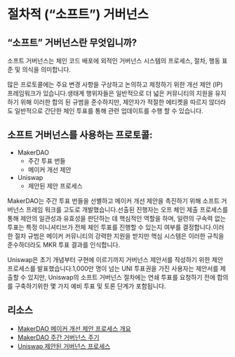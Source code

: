 # 절차적 (“소프트”) 거버넌스

## “소프트” 거버넌스란 무엇입니까?

소프트 거버넌스는 체인 코드 배포에 외적인 거버넌스 시스템의 프로세스, 절차, 행동 표준 및 의식을 의미합니다.

많은 프로토콜에는 주요 변경 사항을 구상하고 논의하고 제정하기 위한 개선 제안 (IP) 프레임워크가 있습니다.생태계 행위자들은 일반적으로 더 넓은 커뮤니티의 지원을 유지하기 위해 이러한 합의 된 규범을 준수하지만, 제안자가 적절한 에티켓을 따르지 않더라도 일반적으로 간단한 체인 투표를 통해 관련 업데이트를 수행 할 수 있습니다.

## 소프트 거버넌스를 사용하는 프로토콜:

- MakerDAO
  - 주간 투표 번들
  - 메이커 개선 제안
- Uniswap
  - 제안된 제안 프로세스

MakerDAO는 주간 투표 번들을 선별하고 메이커 개선 제안을 촉진하기 위해 소프트 거버넌스 프레임 워크를 고도로 개발했습니다.선출된 진행자는 오프 체인 제출 프로세스를 통해 제안의 일관성과 유효성을 판단하는 데 핵심적인 역할을 하며, 일련의 구속력 없는 투표는 특정 이니셔티브가 전체 체인 투표를 진행할 수 있는지 여부를 결정합니다.이러한 절차 규범은 메이커 커뮤니티의 강력한 지원을 받지만 핵심 시스템은 이러한 규칙을 준수하더라도 MKR 투표 결과를 인식합니다.

Uniswap은 초기 개념부터 구현에 이르기까지 거버넌스 제안서를 작성하기 위한 제안 프로세스를 발표했습니다.1,000만 명이 넘는 UNI 투표권을 가진 사용자는 제안서를 제출할 수 있지만, Uniswap의 소프트 거버넌스 절차에는 연쇄 투표를 요청하기 전에 합의를 구축하기위한 몇 가지 예비 투표 및 토론 단계가 포함됩니다.

## 리소스

- [MakerDAO 메이커 개선 제안 프로세스 개요](https://forum.makerdao.com/t/mip0-the-maker-improvement-proposal-framework/1902)
- [MakerDAO 주간 거버넌스 주기](https://forum.makerdao.com/t/mip16-the-weekly-governance-cycle/3008)
- [Uniswap 제안된 거버넌스 프로세스](https://gov.uniswap.org/t/governance-process/7732)
